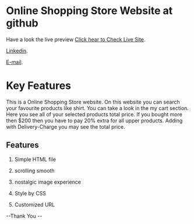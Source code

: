 # Online Shopping Store Website at github

Have a look the live preview [Click hear to Check Live Site](https://ranga-store-fix-kongkon.netlify.app/).

[Linkedin](https://www.linkedin.com/in/kongkon-biswas-a2374314a/).

[E-mail](kongkonbiswas3241@gmail.com).

# Key Features
This is a Online Shopping Store website. On this website you can search your favourite products like shirt. You can take a look in the my cart section. Here you see all of your selected products total price. If you bought more then $200 then you have to pay 20% extra for all upper products. Adding with Delivery-Charge you may see the total price.

## Features

1. Simple HTML file

2. scrolling smooth

4. nostalgic image experience

5. Style by CSS

6. Customized URL


--Thank You --

